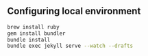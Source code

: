 ## Configuring local environment

```sh
brew install ruby
gem install bundler
bundle install
bundle exec jekyll serve --watch --drafts
```

